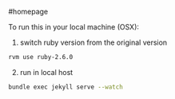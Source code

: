 #homepage


To run this in your local machine (OSX):

1. switch ruby version from the original version

```bash
rvm use ruby-2.6.0
```

2. run in local host

```bash
bundle exec jekyll serve --watch
```
